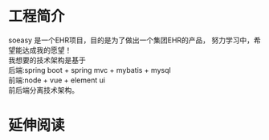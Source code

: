 # 工程简介
soeasy 是一个EHR项目，目的是为了做出一个集团EHR的产品，
努力学习中，希望能达成我的愿望！<br>
我想要的技术架构是基于<br>
 后端:spring boot + spring mvc + mybatis + mysql<br>
 前端:node + vue + element ui <br>
前后端分离技术架构。


# 延伸阅读

